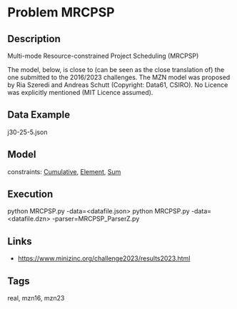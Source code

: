 # Problem MRCPSP
## Description
Multi-mode Resource-constrained Project Scheduling (MRCPSP)

The model, below, is close to (can be seen as the close translation of) the one submitted to the 2016/2023 challenges.
The MZN model was proposed by Ria Szeredi and Andreas Schutt (Copyright: Data61, CSIRO).
No Licence was explicitly mentioned (MIT Licence assumed).

## Data Example
  j30-25-5.json

## Model
  constraints: [Cumulative](http://pycsp.org/documentation/constraints/Cumulative), [Element](http://pycsp.org/documentation/constraints/Element), [Sum](http://pycsp.org/documentation/constraints/Sum)

## Execution
  python MRCPSP.py -data=<datafile.json>
  python MRCPSP.py -data=<datafile.dzn> -parser=MRCPSP_ParserZ.py

## Links
  - https://www.minizinc.org/challenge2023/results2023.html

## Tags
  real, mzn16, mzn23
